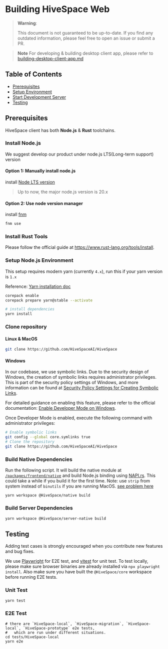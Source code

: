 # Building HiveSpace Web

> **Warning**:
>
> This document is not guaranteed to be up-to-date.
> If you find any outdated information, please feel free to open an issue or submit a PR.

> **Note**
> For developing & building desktop client app, please refer to [building-desktop-client-app.md](./building-desktop-client-app.md)

## Table of Contents

- [Prerequisites](#prerequisites)
- [Setup Environment](#setup-environment)
- [Start Development Server](#start-development-server)
- [Testing](#testing)

## Prerequisites

HiveSpace client has both **Node.js** & **Rust** toolchains.

### Install Node.js

We suggest develop our product under node.js LTS(Long-term support) version

#### Option 1: Manually install node.js

install [Node LTS version](https://nodejs.org/en/download)

> Up to now, the major node.js version is 20.x

#### Option 2: Use node version manager

install [fnm](https://github.com/Schniz/fnm)

```sh
fnm use
```

### Install Rust Tools

Please follow the official guide at https://www.rust-lang.org/tools/install.

### Setup Node.js Environment

This setup requires modern yarn (currently `4.x`), run this if your yarn version is `1.x`

Reference: [Yarn installation doc](https://yarnpkg.com/getting-started/install)

```sh
corepack enable
corepack prepare yarn@stable --activate
```

```sh
# install dependencies
yarn install
```

### Clone repository

#### Linux & MacOS

```sh
git clone https://github.com/HiveSpaceAI/HiveSpace
```

#### Windows

In our codebase, we use symbolic links. Due to the security design of Windows, the creation of symbolic links requires administrator privileges. This is part of the security policy settings of Windows, and more information can be found at [Security Policy Settings for Creating Symbolic Links](https://learn.microsoft.com/en-us/windows/security/threat-protection/security-policy-settings/create-symbolic-links).

For detailed guidance on enabling this feature, please refer to the official documentation: [Enable Developer Mode on Windows](https://learn.microsoft.com/en-us/windows/apps/get-started/enable-your-device-for-development).

Once Developer Mode is enabled, execute the following command with administrator privileges:

```sh
# Enable symbolic links
git config --global core.symlinks true
# Clone the repository
git clone https://github.com/HiveSpaceAI/HiveSpace
```

### Build Native Dependencies

Run the following script. It will build the native module at [`/packages/frontend/native`](/packages/frontend/native) and build Node.js binding using [NAPI.rs](https://napi.rs/).
This could take a while if you build it for the first time.
Note: use `strip` from system instead of `binutils` if you are running MacOS. [see problem here](https://github.com/HiveSpaceAI/HiveSpace/discussions/2840)

```
yarn workspace @HiveSpace/native build
```

### Build Server Dependencies

```sh
yarn workspace @HiveSpace/server-native build
```

## Testing

Adding test cases is strongly encouraged when you contribute new features and bug fixes.

We use [Playwright](https://playwright.dev/) for E2E test, and [vitest](https://vitest.dev/) for unit test.
To test locally, please make sure browser binaries are already installed via `npx playwright install`.
Also make sure you have built the `@HiveSpace/core` workspace before running E2E tests.

### Unit Test

```sh
yarn test
```

### E2E Test

```shell
# there are `HiveSpace-local`, `HiveSpace-migration`, `HiveSpace-local`, `HiveSpace-prototype` e2e tests,
#   which are run under different situations.
cd tests/HiveSpace-local
yarn e2e
```
